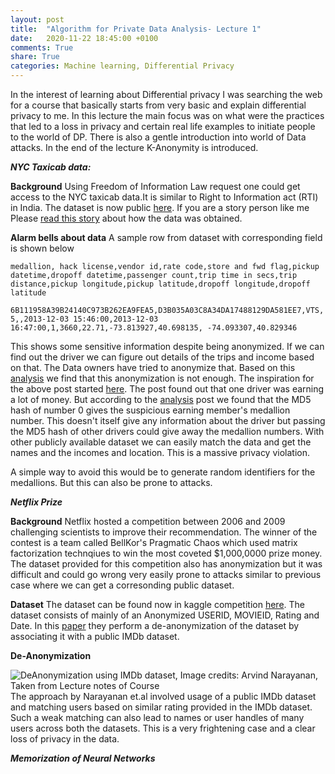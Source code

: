 ```yaml
---
layout: post
title:  "Algorithm for Private Data Analysis- Lecture 1"
date:   2020-11-22 18:45:00 +0100
comments: True
share: True
categories: Machine learning, Differential Privacy
---
```


In the interest of learning about Differential privacy I was searching the web for a course that basically starts from very basic and explain differential privacy to me. In this lecture the main focus was on what were the practices that led to a loss in privacy and certain real life examples to initiate people to the world of DP. There is also a gentle introduction into world of Data attacks. In the end of the lecture K-Anonymity is introduced. 

***NYC Taxicab data:***

**Background**
Using Freedom of Information Law request one could get access to the NYC taxicab data.It is similar to Right to Information act (RTI) in India. The dataset is now public [here](http://www.andresmh.com/nyctaxitrips/). If you are a story person like me Please [read this story](https://chriswhong.com/open-data/foil_nyc_taxi/) about how the data was obtained. 

**Alarm bells about data**
A sample row from dataset with corresponding field is shown below

```medallion, hack license,vendor id,rate code,store and fwd flag,pickup datetime,dropoff datetime,passenger count,trip time in secs,trip distance,pickup longitude,pickup latitude,dropoff longitude,dropoff latitude```

```6B111958A39B24140C973B262EA9FEA5,D3B035A03C8A34DA17488129DA581EE7,VTS,5,,2013-12-03 15:46:00,2013-12-03 16:47:00,1,3660,22.71,-73.813927,40.698135, -74.093307,40.829346```

This shows some sensitive information despite being anonymized. If we can find out the driver we can figure out details of the trips and income based on that. The Data owners have tried to anonymize that. Based on this [analysis](https://tech.vijayp.ca/of-taxis-and-rainbows-f6bc289679a1) we find that this anonymization is not enough. The inspiration for the above post started [here](https://www.reddit.com/r/bigquery/comments/28ialf/173_million_2013_nyc_taxi_rides_shared_on_bigquery/cicr3n2?utm_source=share&utm_medium=web2x&context=3).  The post found out that one driver was earning a lot of money. But according to the [analysis](https://tech.vijayp.ca/of-taxis-and-rainbows-f6bc289679a1) post we found that the MD5 hash of number 0 gives the suspicious earning member's medallion number. This doesn't itself give any information about the driver but passing the MD5 hash of other drivers could give away the medallion numbers. With other publicly available dataset we can easily match the data and get the names and the incomes and location. This is a massive privacy violation.

A simple way to avoid this would be to generate random identifiers for the medallions. But this can also be prone to attacks. 

***Netflix Prize***

**Background**
Netflix hosted a competition between 2006 and 2009 challenging scientists to improve their recommendation. The winner of the contest is a team called BellKor's Pragmatic Chaos which used matrix factorization technqiues to win the most coveted $1,000,0000 prize money. The dataset provided for this competition also has anonymization but it was difficult and could go wrong very easily prone to attacks similar to previous case where we can get a corresonding public dataset. 

**Dataset**
The dataset can be found now in kaggle competition [here](https://www.kaggle.com/netflix-inc/netflix-prize-data). The dataset consists of mainly of an Anonymized USERID, MOVIEID, Rating and Date. In this [paper](https://www.cs.utexas.edu/~shmat/shmat_oak08netflix.pdf) they perform a de-anonymization of the dataset by associating it with a public IMDb dataset. 

**De-Anonymization**

![DeAnonymization using IMDb dataset, Image credits: Arvind Narayanan, Taken from Lecture notes of Course](../ml/DP/DeAnon.png)
The approach by Narayanan et.al involved usage of a public IMDb dataset and matching users based on similar rating provided in the IMDb dataset. Such a weak matching can also lead to names or user handles of many users across both the datasets. This is a very frightening case and a clear loss of privacy in the data.

***Memorization of Neural Networks***


